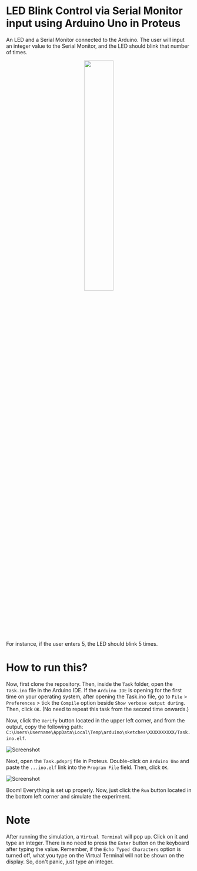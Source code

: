 # LED Blink Control via Serial Monitor input using Arduino Uno in Proteus
An LED and a Serial Monitor connected to the Arduino. The user will input an integer value to the Serial Monitor, and the LED should blink that number of times.

<p align="center"><img src="https://user-images.githubusercontent.com/52858312/244291297-9acd3fdd-084f-4809-9404-95e5f479c884.png"width=40% height=40%></p>

For instance, if the user enters 5, the LED should blink 5 times.

# How to run this?
Now, first clone the repository. Then, inside the `Task` folder, open the `Task.ino` file in the Arduino IDE. If the `Arduino IDE` is opening for the first time on your operating system, after opening the Task.ino file, go to `File` > `Preferences` > tick the `Compile` option beside `Show verbose output during`. Then, click `OK`. (No need to repeat this task from the second time onwards.)

Now, click the `Verify` button located in the upper left corner, and from the output, copy the following path: `C:\Users\Username\AppData\Local\Temp\arduino\sketches\XXXXXXXXXX/Task.ino.elf`.

![Screenshot](https://github.com/imSamirOFFICIAL/Arduino-LED-Blink-Control-via-Serial-Monitor-input/assets/52858312/7d331b03-62ce-4393-a08e-a789c2ffa7c7)

Next, open the `Task.pdsprj` file in Proteus. Double-click on `Arduino Uno` and paste the `...ino.elf` link into the `Program File` field. Then, click `OK`.

![Screenshot](https://github.com/imSamirOFFICIAL/Arduino-LED-Blink-Control-via-Serial-Monitor-input/assets/52858312/745c357d-ba39-48cc-97b6-cb70f245f028)

Boom! Everything is set up properly. Now, just click the `Run` button located in the bottom left corner and simulate the experiment.

# Note
After running the simulation, a `Virtual Terminal` will pop up. Click on it and type an integer. There is no need to press the `Enter` button on the keyboard after typing the value. Remember, if the `Echo Typed Characters` option is turned off, what you type on the Virtual Terminal will not be shown on the display. So, don't panic, just type an integer.
